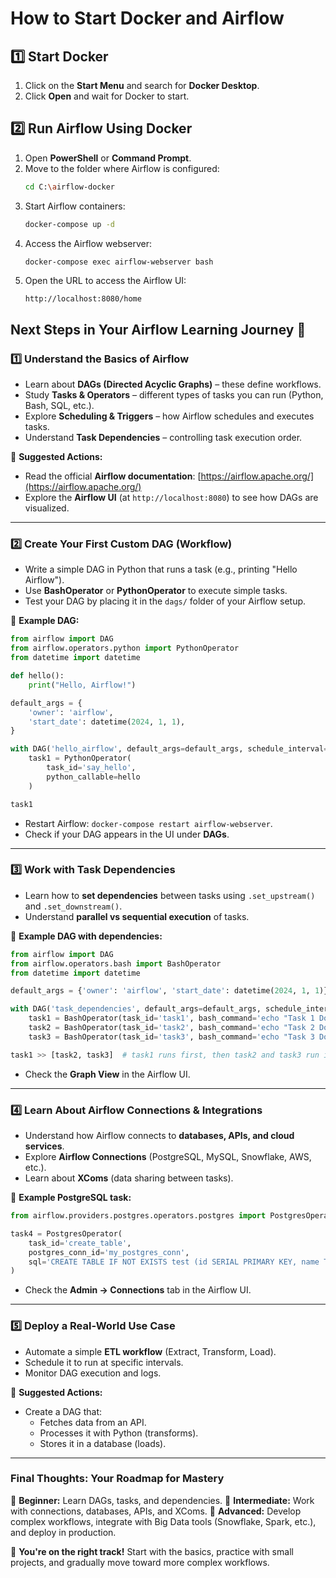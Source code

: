 # How to Start Docker and Airflow

## **1️⃣ Start Docker**
1. Click on the **Start Menu** and search for **Docker Desktop**.
2. Click **Open** and wait for Docker to start.

## **2️⃣ Run Airflow Using Docker**
1. Open **PowerShell** or **Command Prompt**.
2. Move to the folder where Airflow is configured:
   ```sh
   cd C:\airflow-docker
   ```
3. Start Airflow containers:
   ```sh
   docker-compose up -d
   ```
4. Access the Airflow webserver:
   ```sh
   docker-compose exec airflow-webserver bash
   ```
5. Open the URL to access the Airflow UI:
   ```
   http://localhost:8080/home
   ```

## **Next Steps in Your Airflow Learning Journey 🚀**

### **1️⃣ Understand the Basics of Airflow**
- Learn about **DAGs (Directed Acyclic Graphs)** – these define workflows.
- Study **Tasks & Operators** – different types of tasks you can run (Python, Bash, SQL, etc.).
- Explore **Scheduling & Triggers** – how Airflow schedules and executes tasks.
- Understand **Task Dependencies** – controlling task execution order.

📌 **Suggested Actions:**
- Read the official **Airflow documentation**: [https://airflow.apache.org/](https://airflow.apache.org/)
- Explore the **Airflow UI** (at `http://localhost:8080`) to see how DAGs are visualized.

---

### **2️⃣ Create Your First Custom DAG (Workflow)**
- Write a simple DAG in Python that runs a task (e.g., printing "Hello Airflow").
- Use **BashOperator** or **PythonOperator** to execute simple tasks.
- Test your DAG by placing it in the `dags/` folder of your Airflow setup.

📌 **Example DAG:**
```python
from airflow import DAG
from airflow.operators.python import PythonOperator
from datetime import datetime

def hello():
    print("Hello, Airflow!")

default_args = {
    'owner': 'airflow',
    'start_date': datetime(2024, 1, 1),
}

with DAG('hello_airflow', default_args=default_args, schedule_interval=None) as dag:
    task1 = PythonOperator(
        task_id='say_hello',
        python_callable=hello
    )

task1
```
- Restart Airflow: `docker-compose restart airflow-webserver`.
- Check if your DAG appears in the UI under **DAGs**.

---

### **3️⃣ Work with Task Dependencies**
- Learn how to **set dependencies** between tasks using `.set_upstream()` and `.set_downstream()`.
- Understand **parallel vs sequential execution** of tasks.

📌 **Example DAG with dependencies:**
```python
from airflow import DAG
from airflow.operators.bash import BashOperator
from datetime import datetime

default_args = {'owner': 'airflow', 'start_date': datetime(2024, 1, 1)}

with DAG('task_dependencies', default_args=default_args, schedule_interval=None) as dag:
    task1 = BashOperator(task_id='task1', bash_command='echo "Task 1 Done!"')
    task2 = BashOperator(task_id='task2', bash_command='echo "Task 2 Done!"')
    task3 = BashOperator(task_id='task3', bash_command='echo "Task 3 Done!"')

task1 >> [task2, task3]  # task1 runs first, then task2 and task3 run in parallel
```
- Check the **Graph View** in the Airflow UI.

---

### **4️⃣ Learn About Airflow Connections & Integrations**
- Understand how Airflow connects to **databases, APIs, and cloud services**.
- Explore **Airflow Connections** (PostgreSQL, MySQL, Snowflake, AWS, etc.).
- Learn about **XComs** (data sharing between tasks).

📌 **Example PostgreSQL task:**
```python
from airflow.providers.postgres.operators.postgres import PostgresOperator

task4 = PostgresOperator(
    task_id='create_table',
    postgres_conn_id='my_postgres_conn',
    sql='CREATE TABLE IF NOT EXISTS test (id SERIAL PRIMARY KEY, name TEXT);'
)
```
- Check the **Admin → Connections** tab in the Airflow UI.

---

### **5️⃣ Deploy a Real-World Use Case**
- Automate a simple **ETL workflow** (Extract, Transform, Load).
- Schedule it to run at specific intervals.
- Monitor DAG execution and logs.

📌 **Suggested Actions:**
- Create a DAG that:
  - Fetches data from an API.
  - Processes it with Python (transforms).
  - Stores it in a database (loads).

---

### **Final Thoughts: Your Roadmap for Mastery**
📌 **Beginner:** Learn DAGs, tasks, and dependencies.
📌 **Intermediate:** Work with connections, databases, APIs, and XComs.
📌 **Advanced:** Develop complex workflows, integrate with Big Data tools (Snowflake, Spark, etc.), and deploy in production.

🚀 **You're on the right track!** Start with the basics, practice with small projects, and gradually move toward more complex workflows.

